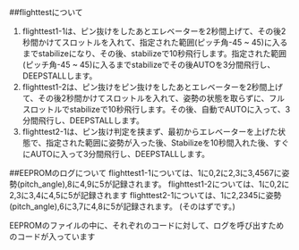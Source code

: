 ##flighttestについて
1. flighttest1-1は、ピン抜けをしたあとエレベーターを2秒間上げて、その後2秒間かけてスロットルを入れて、指定された範囲(ピッチ角-45 ~ 45)に入るまでstabilizeになり、その後、stabilizeで10秒飛行します。指定された範囲(ピッチ角-45 ~ 45)に入るまでstabilizeでその後AUTOを3分間飛行し、DEEPSTALLします。
2. flighttest1-2は、ピン抜けをピン抜けをしたあとエレベーターを2秒間上げて、その後2秒間かけてスロットルを入れて、姿勢の状態を取らずに、フルスロットルでstabilizeで10秒飛行します。その後、自動でAUTOに入って、3分間飛行し、DEEPSTALLします。
3. flighttest2-1は、ピン抜け判定を挟まず、最初からエレベーターを上げた状態で、指定された範囲に姿勢が入った後、Stabilizeを10秒間入れた後、すぐにAUTOに入って3分間飛行し、DEEPSTALLします。

##EEPROMのログについて
flighttest1-1については、1に0,2に2,3に3,4567に姿勢(pitch_angle),8に4,9に5が記録されます。
flighttest1-2については、1に0,2に2,3に3,4に4,5に5が記録されます
flighttest2-1については、1に2,2345に姿勢(pitch_angle),6に3,7に4,8に5が記録されます。
(そのはずです。)

EEPROMのファイルの中に、それぞれのコードに対して、ログを呼び出すためのコードが入っています